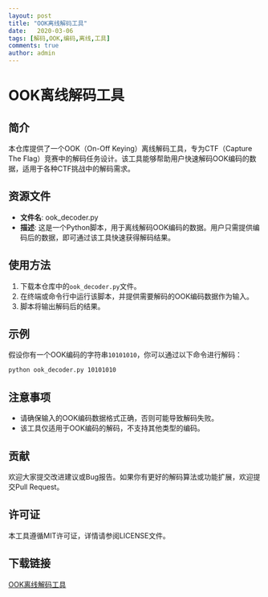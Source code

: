 ```yaml
---
layout: post
title: "OOK离线解码工具"
date:   2020-03-06
tags: [解码,OOK,编码,离线,工具]
comments: true
author: admin
---
```

# OOK离线解码工具

## 简介
本仓库提供了一个OOK（On-Off Keying）离线解码工具，专为CTF（Capture The Flag）竞赛中的解码任务设计。该工具能够帮助用户快速解码OOK编码的数据，适用于各种CTF挑战中的解码需求。

## 资源文件
- **文件名**: ook_decoder.py
- **描述**: 这是一个Python脚本，用于离线解码OOK编码的数据。用户只需提供编码后的数据，即可通过该工具快速获得解码结果。

## 使用方法
1. 下载本仓库中的`ook_decoder.py`文件。
2. 在终端或命令行中运行该脚本，并提供需要解码的OOK编码数据作为输入。
3. 脚本将输出解码后的结果。

## 示例
假设你有一个OOK编码的字符串`10101010`，你可以通过以下命令进行解码：
```bash
python ook_decoder.py 10101010
```

## 注意事项
- 请确保输入的OOK编码数据格式正确，否则可能导致解码失败。
- 该工具仅适用于OOK编码的解码，不支持其他类型的编码。

## 贡献
欢迎大家提交改进建议或Bug报告。如果你有更好的解码算法或功能扩展，欢迎提交Pull Request。

## 许可证
本工具遵循MIT许可证，详情请参阅LICENSE文件。

## 下载链接

[OOK离线解码工具](https://pan.quark.cn/s/8a89ed7af71f)